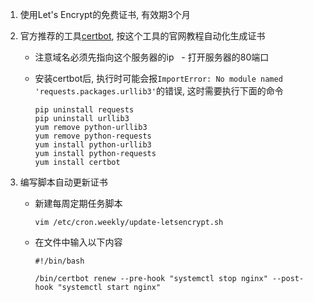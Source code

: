 1. 使用Let's Encrypt的免费证书, 有效期3个月

2. 官方推荐的工具[certbot](https://certbot.eff.org), 按这个工具的官网教程自动化生成证书

   - 注意域名必须先指向这个服务器的ip
   - 打开服务器的80端口
   - 安装certbot后, 执行时可能会报`ImportError: No module named 'requests.packages.urllib3'`的错误, 这时需要执行下面的命令

     ```Shell
     pip uninstall requests
     pip uninstall urllib3
     yum remove python-urllib3
     yum remove python-requests
     yum install python-urllib3
     yum install python-requests
     yum install certbot
     ```

3. 编写脚本自动更新证书

   - 新建每周定期任务脚本
    
     ```Shell
     vim /etc/cron.weekly/update-letsencrypt.sh
     ```

   - 在文件中输入以下内容

     ```Shell
     #!/bin/bash
     
     /bin/certbot renew --pre-hook "systemctl stop nginx" --post-hook "systemctl start nginx"
     ```
